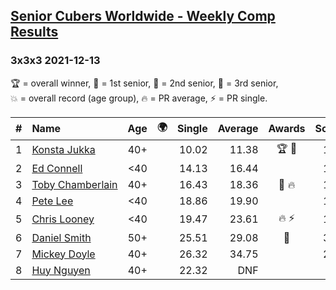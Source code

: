 <style>table {white-space: nowrap;}</style>
<link rel="stylesheet" type="text/css" href="/scw-comp/css/flags.css" />

## [Senior Cubers Worldwide - Weekly Comp Results](/scw-comp/results/)
### 3x3x3 2021-12-13

<span style="white-space: nowrap;">🏆 = overall winner</span>, <span style="white-space: nowrap;">🥇 = 1st senior</span>, <span style="white-space: nowrap;">🥈 = 2nd senior</span>, <span style="white-space: nowrap;">🥉 = 3rd senior</span>, <span style="white-space: nowrap;">💥 = overall record (age group)</span>, <span style="white-space: nowrap;">🔥 = PR average</span>, <span style="white-space: nowrap;">⚡ = PR single</span>.

| # | Name | Age | 🌍 | Single | Average | Awards | Solve 1 | Solve 2 | Solve 3 | Solve 4 | Solve 5 | Video |
| :--: | :-- | :--: | :--: | --: | --: | :--: | --: | --: | --: | --: | --: | :-- |
| 1 | [Konsta Jukka](../../persons/konsta_jukka/333.md) | 40+ | <i class="flag flag-FI" /> | 10.02 | 11.38 | 🏆 🥇 | 12.83 | 11.93 | 10.02 | 11.06 | 11.14 | [Desktop](https://www.facebook.com/events/273334328175697/permalink/282135433962253) / [Mobile](https://m.facebook.com/events/273334328175697?view=permalink&id=282135433962253) |
| 2 | [Ed Connell](../../persons/ed_connell/333.md) | <40 | <i class="flag flag-IE" /> | 14.13 | 16.44 |  | 15.61 | 16.38 | 17.45 | 14.13 | 17.32 | [Desktop](https://www.facebook.com/events/273334328175697/permalink/276993167809813) / [Mobile](https://m.facebook.com/events/273334328175697?view=permalink&id=276993167809813) |
| 3 | [Toby Chamberlain](../../persons/toby_chamberlain/333.md) | 40+ | <i class="flag flag-AU" /> | 16.43 | 18.36 | 🥈 🔥 | 16.70 | 22.69 | 19.07 | 19.30 | 16.43 | [Desktop](https://www.facebook.com/520891933/videos/590269732272292) / [Mobile](https://m.facebook.com/520891933/videos/590269732272292) |
| 4 | [Pete Lee](../../persons/pete_lee/333.md) | <40 | <i class="flag flag-GB" /> | 18.86 | 19.90 |  | 19.49 | 19.69 | 20.53 | 21.41 | 18.86 | [Desktop](https://www.facebook.com/events/273334328175697/permalink/277013277807802) / [Mobile](https://m.facebook.com/events/273334328175697?view=permalink&id=277013277807802) |
| 5 | [Chris Looney](../../persons/chris_looney/333.md) | <40 | | 19.47 | 23.61 | 🔥 ⚡ | 19.47 | 20.47 | 25.27 | DNF | 25.10 | [Desktop](https://www.facebook.com/chris.looney/videos/5748838128576206) / [Mobile](https://m.facebook.com/chris.looney/videos/5748838128576206) |
| 6 | [Daniel Smith](../../persons/daniel_smith/333.md) | 50+ | <i class="flag flag-US" /> | 25.51 | 29.08 | 🥉 | 30.69 | 25.51 | 25.59 | 42.88 | 30.95 | [Desktop](https://www.facebook.com/events/273334328175697/permalink/277772027731927) / [Mobile](https://m.facebook.com/events/273334328175697?view=permalink&id=277772027731927) |
| 7 | [Mickey Doyle](../../persons/mickey_doyle/333.md) | 40+ | <i class="flag flag-US" /> | 26.32 | 34.75 |  | 26.32 | 32.97 | 33.46 | 41.94 | 37.81 | [Desktop](https://www.facebook.com/events/273334328175697/permalink/281928663982930) / [Mobile](https://m.facebook.com/events/273334328175697?view=permalink&id=281928663982930) |
| 8 | [Huy Nguyen](../../persons/huy_nguyen/333.md) | 40+ | <i class="flag flag-CA" /> | 22.32 | DNF |  | DNF | DNF | 25.84 | 22.32 | 24.78 | [Desktop](https://www.facebook.com/events/273334328175697/permalink/282065560635907) / [Mobile](https://m.facebook.com/events/273334328175697?view=permalink&id=282065560635907) |

<!-- Global site tag (gtag.js) - Google Analytics -->
<script async src="https://www.googletagmanager.com/gtag/js?id=UA-86348435-3"></script>
<script>window.dataLayer = window.dataLayer || []; function gtag() {dataLayer.push(arguments);} gtag('js', new Date()); gtag('config', 'UA-86348435-3');</script>
